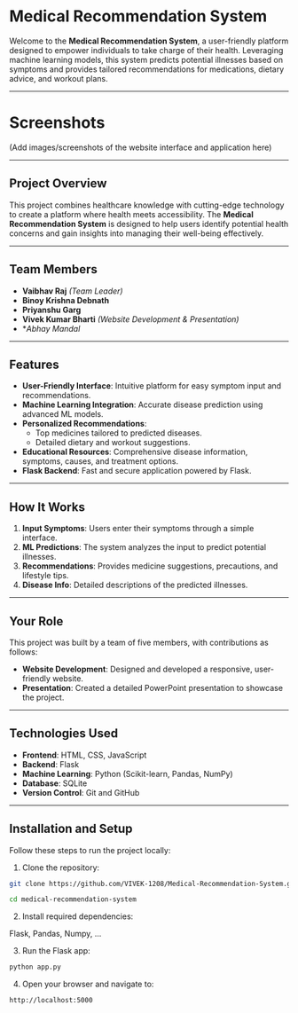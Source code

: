 # Medical Recommendation System

Welcome to the **Medical Recommendation System**, a user-friendly platform designed to empower individuals to take charge of their health. Leveraging machine learning models, this system predicts potential illnesses based on symptoms and provides tailored recommendations for medications, dietary advice, and workout plans.

---

# Screenshots
(Add images/screenshots of the website interface and application here)

---

## Project Overview

This project combines healthcare knowledge with cutting-edge technology to create a platform where health meets accessibility. The **Medical Recommendation System** is designed to help users identify potential health concerns and gain insights into managing their well-being effectively.

---

## Team Members

- **Vaibhav Raj** *(Team Leader)*
- **Binoy Krishna Debnath**
- **Priyanshu Garg**
- **Vivek Kumar Bharti** *(Website Development & Presentation)* 
- **Abhay Mandal*

---

## Features

- **User-Friendly Interface**: Intuitive platform for easy symptom input and recommendations.
- **Machine Learning Integration**: Accurate disease prediction using advanced ML models.
- **Personalized Recommendations**:
  - Top medicines tailored to predicted diseases.
  - Detailed dietary and workout suggestions.
- **Educational Resources**: Comprehensive disease information, symptoms, causes, and treatment options.
- **Flask Backend**: Fast and secure application powered by Flask.

---

## How It Works

1. **Input Symptoms**: Users enter their symptoms through a simple interface.
2. **ML Predictions**: The system analyzes the input to predict potential illnesses.
3. **Recommendations**: Provides medicine suggestions, precautions, and lifestyle tips.
4. **Disease Info**: Detailed descriptions of the predicted illnesses.

---

## Your Role

This project was built by a team of five members, with contributions as follows:
- **Website Development**: Designed and developed a responsive, user-friendly website.
- **Presentation**: Created a detailed PowerPoint presentation to showcase the project.

---

## Technologies Used

- **Frontend**: HTML, CSS, JavaScript
- **Backend**: Flask
- **Machine Learning**: Python (Scikit-learn, Pandas, NumPy)
- **Database**: SQLite
- **Version Control**: Git and GitHub

---

## Installation and Setup

Follow these steps to run the project locally:

1. Clone the repository:
  ```bash
  git clone https://github.com/VIVEK-1208/Medical-Recommendation-System.git
  ```

  ```bash
  cd medical-recommendation-system
  ```

2. Install required dependencies:

  Flask, Pandas, Numpy, ...

3. Run the Flask app:

  ```bash
  python app.py
  ```

4. Open your browser and navigate to:

  ```arduino
  http://localhost:5000
  ```
